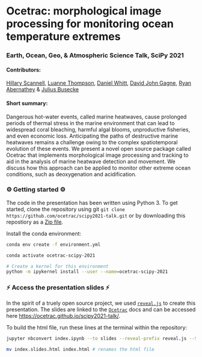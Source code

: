 # Ocetrac: morphological image processing for monitoring ocean temperature extremes

### Earth, Ocean, Geo, & Atmospheric Science Talk, SciPy 2021

#### Contributors: 

[Hillary Scannell](https://github.com/hscannell), [Luanne Thompson](https://github.com/luanne1213), [Daniel Whitt](https://github.com/danielwhitt), [David John Gagne](https://github.com/djgagne), [Ryan Abernathey](https://github.com/rabernat) & [Julius Busecke](http://jbusecke.github.io/)

#### Short summary: 

Dangerous hot-water events, called marine heatwaves, cause prolonged periods of thermal stress in the marine environment that can lead to widespread coral bleaching, harmful algal blooms, unproductive fisheries, and even economic loss. Anticipating the paths of destructive marine heatwaves remains a challenge owing to the complex spatiotemporal evolution of these events. We present a novel open source package called Ocetrac that implements morphological image processing and tracking to aid in the analysis of marine heatwave detection and movement. We discuss how this approach can be applied to monitor other extreme ocean conditions, such as deoxygenation and acidification.

### ⚙️ Getting started ⚙️

The code in the presentation has been written using Python 3. To get started, clone the repository using git `git clone https://github.com/ocetrac/scipy2021-talk.git` or by downloading this repostiory as a [Zip file](https://github.com/ocetrac/scipy2021-talk/archive/refs/heads/main.zip).

Install the conda environment:

```bash
conda env create -f environment.yml

conda activate ocetrac-scipy-2021

# Create a kernel for this environment
python -m ipykernel install --user --name=ocetrac-scipy-2021
```

### ⚡ Access the presentation slides ⚡

In the spirit of a truely open source project, we used [`reveal.js`](https://github.com/hakimel/reveal.js) to create this presentation. The slides are linked to the [`Ocetrac`](https://ocetrac.readthedocs.io/en/latest/) docs and can be accessed here https://ocetrac.github.io/scipy2021-talk/.

To build the html file, run these lines at the terminal within the repository:
```bash
jupyter nbconvert index.ipynb --to slides --reveal-prefix reveal.js --SlidesExporter.reveal_transition=none --SlidesExporter.reveal_scroll=True --SlidesExporter.reveal_scroll=True
 
mv index.slides.html index.html # renames the html file

```
